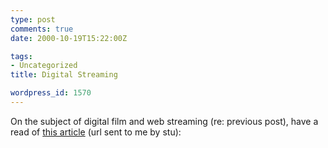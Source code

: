 ```yaml
---
type: post
comments: true
date: 2000-10-19T15:22:00Z

tags:
- Uncategorized
title: Digital Streaming

wordpress_id: 1570
---
```


On the subject of digital film and web streaming (re: previous post), have a read of [this article](http://www.postindustry.com/article/printerfriendly/0,7226,116011,00.html) (url sent to me by stu):  

  

  


